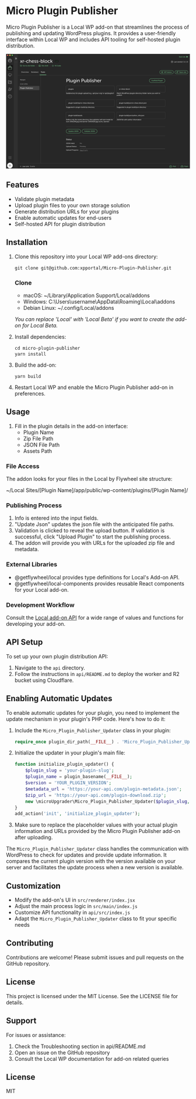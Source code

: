 # Micro Plugin Publisher

Micro Plugin Publisher is a Local WP add-on that streamlines the process of publishing and updating WordPress plugins. It provides a user-friendly interface within Local WP and includes API tooling for self-hosted plugin distribution.

![Micro Plugin Publisher Preview](docs/assets/micro-plugin-publisher-preview.jpg)

## Features

- Validate plugin metadata
- Upload plugin files to your own storage solution
- Generate distribution URLs for your plugins
- Enable automatic updates for end-users
- Self-hosted API for plugin distribution

## Installation

1. Clone this repository into your Local WP add-ons directory:
   ```
   git clone git@github.com:xpportal/Micro-Plugin-Publisher.git
   ```
   ### Clone

	- macOS: ~/Library/Application Support/Local/addons
	- Windows: C:\Users\username\AppData\Roaming\Local\addons
	- Debian Linux: ~/.config/Local/addons

	*You can replace 'Local' with 'Local Beta' if you want to create the add-on for Local Beta.*

2. Install dependencies:
   ```
   cd micro-plugin-publisher
   yarn install
   ```

3. Build the add-on:
   ```
   yarn build
   ```

4. Restart Local WP and enable the Micro Plugin Publisher add-on in preferences.

## Usage

1. Fill in the plugin details in the add-on interface:
   - Plugin Name
   - Zip File Path
   - JSON File Path
   - Assets Path

### File Access

The addon looks for your files in the Local by Flywheel site structure:

~/Local Sites/[Plugin Name]/app/public/wp-content/plugins/[Plugin Name]/

### Publishing Process

1. Info is entered into the input fields.
2. "Update Json" updates the json file with the anticipated file paths.
3. Validation is clicked to reveal the upload button. 
	If validation is successful, click "Upload Plugin" to start the publishing process.
4. The addon will provide you with URLs for the uploaded zip file and metadata.

### External Libraries

- @getflywheel/local provides type definitions for Local's Add-on API.
- @getflywheel/local-components provides reusable React components for your Local add-on.

### Development Workflow

Consult the [Local add-on API](https://getflywheel.github.io/local-addon-api) for a wide range of values and functions for developing your add-on.


## API Setup

To set up your own plugin distribution API:

1. Navigate to the `api` directory.
2. Follow the instructions in `api/README.md` to deploy the worker and R2 bucket using Cloudflare.

## Enabling Automatic Updates

To enable automatic updates for your plugin, you need to implement the update mechanism in your plugin's PHP code. Here's how to do it:

1. Include the `Micro_Plugin_Publisher_Updater` class in your plugin:

   ```php
   require_once plugin_dir_path(__FILE__) . 'Micro_Plugin_Publisher_Updater.php';
   ```

2. Initialize the updater in your plugin's main file:

   ```php
   function initialize_plugin_updater() {
       $plugin_slug = 'your-plugin-slug';
       $plugin_name = plugin_basename(__FILE__);
       $version = 'YOUR_PLUGIN_VERSION';
       $metadata_url = 'https://your-api.com/plugin-metadata.json';
       $zip_url = 'https://your-api.com/plugin-download.zip';
       new \microUpgrader\Micro_Plugin_Publisher_Updater($plugin_slug, $plugin_name, $version, $metadata_url, $zip_url);
   }
   add_action('init', 'initialize_plugin_updater');
   ```

3. Make sure to replace the placeholder values with your actual plugin information and URLs provided by the Micro Plugin Publisher add-on after uploading.

The `Micro_Plugin_Publisher_Updater` class handles the communication with WordPress to check for updates and provide update information. It compares the current plugin version with the version available on your server and facilitates the update process when a new version is available.

## Customization

- Modify the add-on's UI in `src/renderer/index.jsx`
- Adjust the main process logic in `src/main/index.js`
- Customize API functionality in `api/src/index.js`
- Adapt the `Micro_Plugin_Publisher_Updater` class to fit your specific needs

## Contributing

Contributions are welcome! Please submit issues and pull requests on the GitHub repository.

## License

This project is licensed under the MIT License. See the LICENSE file for details.

## Support

For issues or assistance:

1. Check the Troubleshooting section in api/README.md
2. Open an issue on the GitHub repository
3. Consult the Local WP documentation for add-on related queries

## License

MIT
